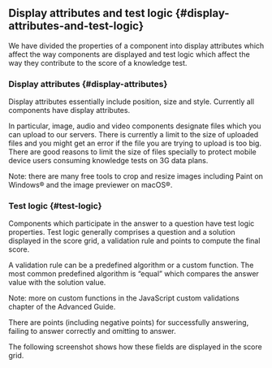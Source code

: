 ## Display attributes and test logic {#display-attributes-and-test-logic}

We have divided the properties of a component into display attributes which affect the way components are displayed and test logic which affect the way they contribute to the score of a knowledge test.

### Display attributes {#display-attributes}

Display attributes essentially include position, size and style. Currently all components have display attributes.

In particular, image, audio and video components designate files which you can upload to our servers. There is currently a limit to the size of uploaded files and you might get an error if the file you are trying to upload is too big. There are good reasons to limit the size of files specially to protect mobile device users consuming knowledge tests on 3G data plans.

Note: there are many free tools to crop and resize images including Paint on Windows® and the image previewer on macOS®.

### Test logic {#test-logic}

Components which participate in the answer to a question have test logic properties. Test logic generally comprises a question and a solution displayed in the score grid, a validation rule and points to compute the final score.

A validation rule can be a predefined algorithm or a custom function. The most common predefined algorithm is “equal” which compares the answer value with the solution value.

Note: more on custom functions in the JavaScript custom validations chapter of the Advanced Guide.

There are points (including negative points) for successfully answering, failing to answer correctly and omitting to answer.

The following screenshot shows how these fields are displayed in the score grid.